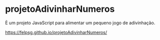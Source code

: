 # projetoAdivinharNumeros
È um projeto JavaScript para alimentar um pequeno jogo de adivinhação.

https://felpsg.github.io/projetoAdivinharNumeros/
